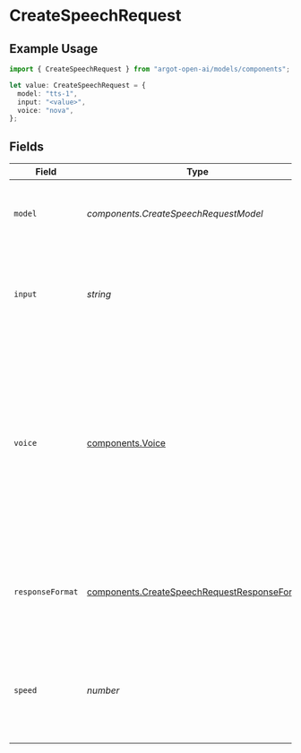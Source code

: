 # CreateSpeechRequest

## Example Usage

```typescript
import { CreateSpeechRequest } from "argot-open-ai/models/components";

let value: CreateSpeechRequest = {
  model: "tts-1",
  input: "<value>",
  voice: "nova",
};
```

## Fields

| Field                                                                                                                                                                                                                                    | Type                                                                                                                                                                                                                                     | Required                                                                                                                                                                                                                                 | Description                                                                                                                                                                                                                              |
| ---------------------------------------------------------------------------------------------------------------------------------------------------------------------------------------------------------------------------------------- | ---------------------------------------------------------------------------------------------------------------------------------------------------------------------------------------------------------------------------------------- | ---------------------------------------------------------------------------------------------------------------------------------------------------------------------------------------------------------------------------------------- | ---------------------------------------------------------------------------------------------------------------------------------------------------------------------------------------------------------------------------------------- |
| `model`                                                                                                                                                                                                                                  | *components.CreateSpeechRequestModel*                                                                                                                                                                                                    | :heavy_check_mark:                                                                                                                                                                                                                       | One of the available [TTS models](/docs/models/tts): `tts-1` or `tts-1-hd`<br/>                                                                                                                                                          |
| `input`                                                                                                                                                                                                                                  | *string*                                                                                                                                                                                                                                 | :heavy_check_mark:                                                                                                                                                                                                                       | The text to generate audio for. The maximum length is 4096 characters.                                                                                                                                                                   |
| `voice`                                                                                                                                                                                                                                  | [components.Voice](../../models/components/voice.md)                                                                                                                                                                                     | :heavy_check_mark:                                                                                                                                                                                                                       | The voice to use when generating the audio. Supported voices are `alloy`, `echo`, `fable`, `onyx`, `nova`, and `shimmer`. Previews of the voices are available in the [Text to speech guide](/docs/guides/text-to-speech/voice-options). |
| `responseFormat`                                                                                                                                                                                                                         | [components.CreateSpeechRequestResponseFormat](../../models/components/createspeechrequestresponseformat.md)                                                                                                                             | :heavy_minus_sign:                                                                                                                                                                                                                       | The format to audio in. Supported formats are `mp3`, `opus`, `aac`, `flac`, `wav`, and `pcm`.                                                                                                                                            |
| `speed`                                                                                                                                                                                                                                  | *number*                                                                                                                                                                                                                                 | :heavy_minus_sign:                                                                                                                                                                                                                       | The speed of the generated audio. Select a value from `0.25` to `4.0`. `1.0` is the default.                                                                                                                                             |